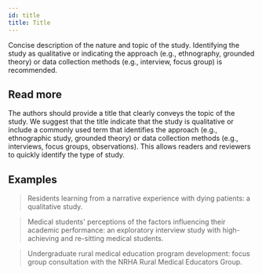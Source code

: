 ```yaml
---
id: title
title: Title
---
```

Concise description of the nature and topic of the study. Identifying the study as qualitative or indicating the approach (e.g., ethnography, grounded theory) or data collection methods (e.g., interview, focus group) is recommended.

## Read more

The authors should provide a title that clearly conveys the topic of the study. We suggest that the title indicate that the study is qualitative or include a commonly used term that identifies the approach (e.g., ethnographic study, grounded theory) or data collection methods (e.g., interviews, focus groups, observations). This allows readers and reviewers to quickly identify the type of study.

## Examples

> Residents learning from a narrative experience with dying patients: a qualitative study.

> Medical students' perceptions of the factors influencing their academic performance: an exploratory interview study with high-achieving and re-sitting medical students.

> Undergraduate rural medical education program development: focus group consultation with the NRHA Rural Medical Educators Group.
